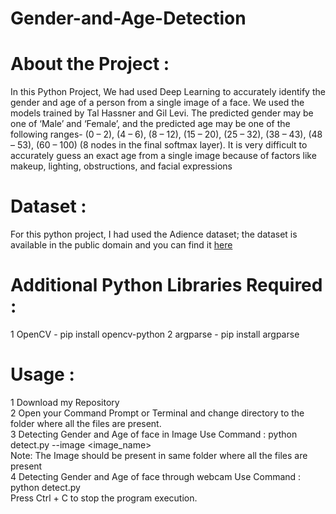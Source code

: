 # Gender-and-Age-Detection

# About the Project :
In this Python Project, We had used Deep Learning to accurately identify the gender and age of a person from a single image of a face. We used the models trained by Tal Hassner and Gil Levi. The predicted gender may be one of ‘Male’ and ‘Female’, and the predicted age may be one of the following ranges- (0 – 2), (4 – 6), (8 – 12), (15 – 20), (25 – 32), (38 – 43), (48 – 53), (60 – 100) (8 nodes in the final softmax layer). It is very difficult to accurately guess an exact age from a single image because of factors like makeup, lighting, obstructions, and facial expressions

# Dataset :
For this python project, I had used the Adience dataset; the dataset is available in the public domain and you can find it [here](https://www.kaggle.com/datasets/ttungl/adience-benchmark-gender-and-age-classification)

# Additional Python Libraries Required :
1 OpenCV - pip install opencv-python
2 argparse - pip install argparse

# Usage :
1 Download my Repository <br />
2 Open your Command Prompt or Terminal and change directory to the folder where all the files are present.<br />
3 Detecting Gender and Age of face in Image Use Command : python detect.py --image <image_name><br />
Note: The Image should be present in same folder where all the files are present<br />
4 Detecting Gender and Age of face through webcam Use Command : python detect.py<br />
Press Ctrl + C to stop the program execution.
